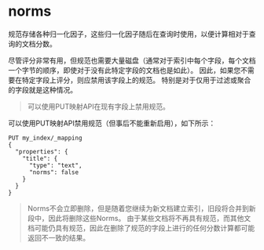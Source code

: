 # norms

规范存储各种归一化因子，这些归一化因子随后在查询时使用，以便计算相对于查询的文档分数。

尽管评分非常有用，但规范也需要大量磁盘（通常对于索引中每个字段，每个文档一个字节的顺序，即使对于没有此特定字段的文档也是如此）。 因此，如果您不需要在特定字段上评分，则应禁用该字段上的规范。 特别是对于仅用于过滤或聚合的字段就是这种情况。



> 可以使用PUT映射API在现有字段上禁用规范。

可以使用PUT映射API禁用规范（但事后不能重新启用），如下所示：

```
PUT my_index/_mapping
{
  "properties": {
    "title": {
      "type": "text",
      "norms": false
    }
  }
}
```



> Norms不会立即删除，但是随着您继续为新文档建立索引，旧段将合并到新段中，因此将删除这些Norms。 由于某些文档将不再具有规范，而其他文档可能仍具有规范，因此在删除了规范的字段上进行的任何分数计算都可能返回不一致的结果。







